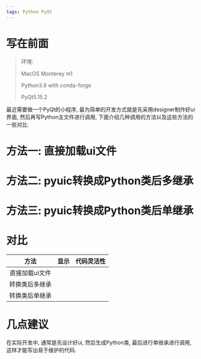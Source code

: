 ```yaml
---
tags: Python PyQt
---
```


# 写在前面

>   环境:
>
>   MacOS Monterey m1
>
>   Python3.9 with conda-forge
>
>   PyQt5.15.2

最近需要做一个PyQt的小程序, 最为简单的开发方式就是先采用designer制作好ui界面, 然后再写Python主文件进行调用, 下面介绍几种调用的方法以及这些方法的一些对比.



# 方法一: 直接加载ui文件







# 方法二: pyuic转换成Python类后多继承





# 方法三: pyuic转换成Python类后单继承





# 对比

|    **方法**    | 显示 | 代码灵活性 |
| :------------: | ---- | ---------- |
| 直接加载ui文件 |      |            |
| 转换类后多继承 |      |            |
| 转换类后单继承 |      |            |





# 几点建议



在实际开发中, 通常是先设计好ui, 然后生成Python类, 最后进行单继承进行调用, 这样才能写出易于维护的代码.